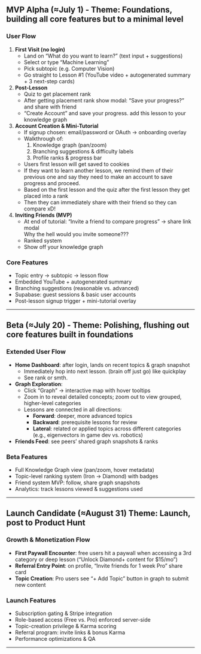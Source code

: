 ## MVP Alpha (≈July 1) - Theme: Foundations, building all core features but to a minimal level

### User Flow  
1. **First Visit (no login)**  
   - Land on “What do you want to learn?” (text input + suggestions)  
   - Select or type “Machine Learning”  
   - Pick subtopic (e.g. Computer Vision)  
   - Go straight to Lesson #1 (YouTube video + autogenerated summary + 3 next-step cards)  
2. **Post-Lesson**  
   - Quiz to get placement rank
   - After getting placement rank show modal: “Save your progress?” and share with friend 
   - “Create Account”  and save your progress. add this lesson to your knowledge graph
3. **Account Creation & Mini-Tutorial**  
   - If signup chosen: email/password or OAuth → onboarding overlay  
   - Walkthrough of:  
     1. Knowledge graph (pan/zoom)  
     2. Branching suggestions & difficulty labels  
     3. Profile ranks & progress bar  
   - Users first lesson will get saved to cookies
   - If they want to learn another lesson, we remind them of their previous one and say they need to make an account to save progress and proceed. 
   - Based on the first lesson and the quiz after the first lesson they get placed into a rank
   - Then they can immediately share with their friend so they can compare xD!
4. **Inviting Friends (MVP)**  
   - At end of tutorial: “Invite a friend to compare progress” → share link modal  
   Why the hell would you invite someone???
   - Ranked system
   - Show off your knowledge graph

### Core Features  
- Topic entry → subtopic → lesson flow  
- Embedded YouTube + autogenerated summary  
- Branching suggestions (reasonable vs. advanced)  
- Supabase: guest sessions & basic user accounts  
- Post-lesson signup trigger + mini-tutorial overlay  

---

## Beta (≈July 20) - Theme: Polishing, flushing out core features built in foundations

### Extended User Flow  
- **Home Dashboard**: after login, lands on recent topics & graph snapshot  
    - Immediately hop into next lesson. (brain off just go) like quickplay
    - See rank or smth. 
- **Graph Exploration**:  
  - Click “Graph” → interactive map with hover tooltips  
  - Zoom in to reveal detailed concepts; zoom out to view grouped, higher-level categories  
  - Lessons are connected in all directions:  
    - **Forward**: deeper, more advanced topics  
    - **Backward**: prerequisite lessons for review  
    - **Lateral**: related or applied topics across different categories (e.g., eigenvectors in game dev vs. robotics)  
- **Friends Feed**: see peers’ shared graph snapshots & ranks  

### Beta Features  
- Full Knowledge Graph view (pan/zoom, hover metadata)  
- Topic-level ranking system (Iron → Diamond) with badges  
- Friend system MVP: follow, share graph snapshots  
- Analytics: track lessons viewed & suggestions used  

---

## Launch Candidate (≈August 31) Theme: Launch, post to Product Hunt

### Growth & Monetization Flow  
- **First Paywall Encounter**: free users hit a paywall when accessing a 3rd category or deep lesson (“Unlock Diamond+ content for $15/mo”)  
- **Referral Entry Point**: on profile, “Invite friends for 1 week Pro” share card  
- **Topic Creation**: Pro users see “+ Add Topic” button in graph to submit new content  

### Launch Features  
- Subscription gating & Stripe integration  
- Role-based access (Free vs. Pro) enforced server-side  
- Topic-creation privilege & Karma scoring  
- Referral program: invite links & bonus Karma  
- Performance optimizations & QA  

---

